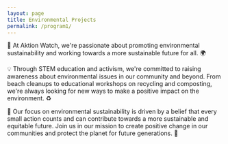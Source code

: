 ```yaml
---
layout: page
title: Environmental Projects
permalink: /program1/
---
```

🌿 At Aktion Watch, we're passionate about promoting environmental sustainability and working towards a more sustainable future for all. 🌍

💡 Through STEM education and activism, we're committed to raising awareness about environmental issues in our community and beyond. From beach cleanups to educational workshops on recycling and composting, we're always looking for new ways to make a positive impact on the environment. ♻️

🌱 Our focus on environmental sustainability is driven by a belief that every small action counts and can contribute towards a more sustainable and equitable future. Join us in our mission to create positive change in our communities and protect the planet for future generations. 🌱